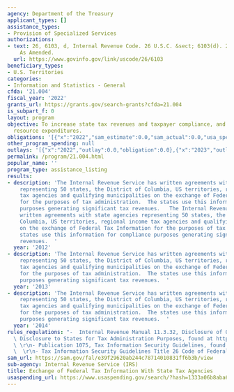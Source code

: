 ```yaml
---
agency: Department of the Treasury
applicant_types: []
assistance_types:
- Provision of Specialized Services
authorizations:
- text: 26, 6103, d, Internal Revenue Code. 26 U.S.C. &sect; 6103(d). 26, 6103, d,
    As Amended.
  url: https://www.govinfo.gov/link/uscode/26/6103
beneficiary_types:
- U.S. Territories
categories:
- Information and Statistics - General
cfda: '21.004'
fiscal_year: '2022'
grants_url: https://grants.gov/search-grants?cfda=21.004
is_subpart_f: 0
layout: program
objective: To increase state tax revenues and taxpayer compliance, and to reduce duplicate
  resource expenditures.
obligations: '[{"x":"2022","sam_estimate":0.0,"sam_actual":0.0,"usa_spending_actual":0.0},{"x":"2023","sam_estimate":0.0,"sam_actual":0.0,"usa_spending_actual":0.0},{"x":"2024","sam_estimate":0.0,"sam_actual":0.0,"usa_spending_actual":0.0}]'
other_program_spending: null
outlays: '[{"x":"2022","outlay":0.0,"obligation":0.0},{"x":"2023","outlay":0.0,"obligation":0.0},{"x":"2024","outlay":0.0,"obligation":0.0}]'
permalink: /program/21.004.html
popular_name: ''
program_type: assistance_listing
results:
- description: 'The Internal Revenue Service has written agreements with state agencies
    representing 50 states, the District of Columbia, US territories, regional income
    tax agencies and qualifying municipalities on the exchange of Federal Tax Information
    for the purposes of tax administration.  The states use this information for compliance
    purposes generating significant tax revenues.   The Internal Revenue Service has
    written agreements with state agencies representing 50 states, the District of
    Columbia, US territories, regional income tax agencies and qualifying municipalities
    on the exchange of Federal Tax Information for the purposes of tax administration.  The
    states use this information for compliance purposes generating significant tax
    revenues.  '
  year: '2012'
- description: 'The Internal Revenue Service has written agreements with state agencies
    representing 50 states, the District of Columbia, US territories, regional income
    tax agencies and qualifying municipalities on the exchange of Federal Tax Information
    for the purposes of tax administration.  The states use this information for compliance
    purposes generating significant tax revenues.  '
  year: '2013'
- description: 'The Internal Revenue Service has written agreements with state agencies
    representing 50 states, the District of Columbia, US territories, regional income
    tax agencies and qualifying municipalities on the exchange of Federal Tax Information
    for the purposes of tax administration.  The states use this information for compliance
    purposes generating significant tax revenues.  '
  year: '2014'
rules_regulations: "-  Internal Revenue Manual 11.3.32, Disclosure of Official Information,\
  \ Disclosure to States for Tax Administration Purposes, found at http://www.irs.gov/irm/part11/\
  \ \r\n- Publication 1075, Tax Information Security Guidelines, found at http://www.irs.gov/pub/irs-pdf/p1075.pdf.\
  \  \r\n- Tax Information Security Guidelines Title 26 Code of Federal Regulations"
sam_url: https://sam.gov/fal/e39f29620ab244c78714010831ff6b3b/view
sub-agency: Internal Revenue Service (IRS)
title: Exchange of Federal Tax Information With State Tax Agencies
usaspending_url: https://www.usaspending.gov/search/?hash=1333a06b8aba648087a821c9e4713cd4
---
```

